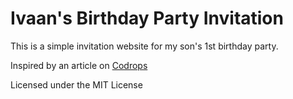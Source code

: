 # Ivaan's Birthday Party Invitation

This is a simple invitation website for my son's 1st birthday party.

Inspired by an article on [Codrops](http://tympanus.net/codrops/?p=14783)

Licensed under the MIT License
